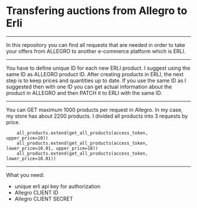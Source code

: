 # Transfering auctions from Allegro to Erli

***

In this repository you can find all requests that are needed in order to take your offers from ALLEGRO to another e-commerce platform which is ERLI. 

***
You have to define unique ID for each new ERLI product. I suggest using the same ID as ALLEGRO product ID. After creating products in ERLI, the next step is to keep prices and quantities up to date. If you use the same ID as I suggested then with one ID you can get actual information about the product in ALLEGRO and then PATCH it to ERLI with the same ID.

***
You can GET maximum 1000 products per request in Allegro. In my case, my store has about 2200 products. I divided all products into 3 requests by price. 
```
    all_products.extend(get_all_products(access_token, upper_price=10))
    all_products.extend(get_all_products(access_token, lower_price=10.01, upper_price=18))
    all_products.extend(get_all_products(access_token, lower_price=18.01))
```

***
What you need:

- unique erli api key for authorization 
- Allegro CLIENT ID
- Allegro CLIENT SECRET